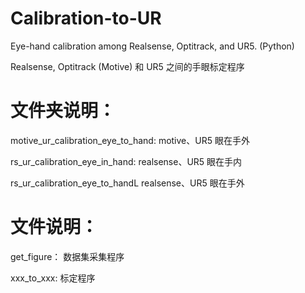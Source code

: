 # Calibration-to-UR

Eye-hand calibration among Realsense, Optitrack, and UR5. (Python)

Realsense, Optitrack (Motive) 和 UR5 之间的手眼标定程序

# 文件夹说明：

motive_ur_calibration_eye_to_hand:  motive、UR5 眼在手外

rs_ur_calibration_eye_in_hand:     realsense、UR5 眼在手内

rs_ur_calibration_eye_to_handL     realsense、UR5 眼在手外


# 文件说明：

get_figure：                   数据集采集程序

xxx_to_xxx:                    标定程序

